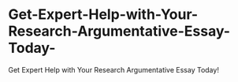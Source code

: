 # Get-Expert-Help-with-Your-Research-Argumentative-Essay-Today-
Get Expert Help with Your Research Argumentative Essay Today!
